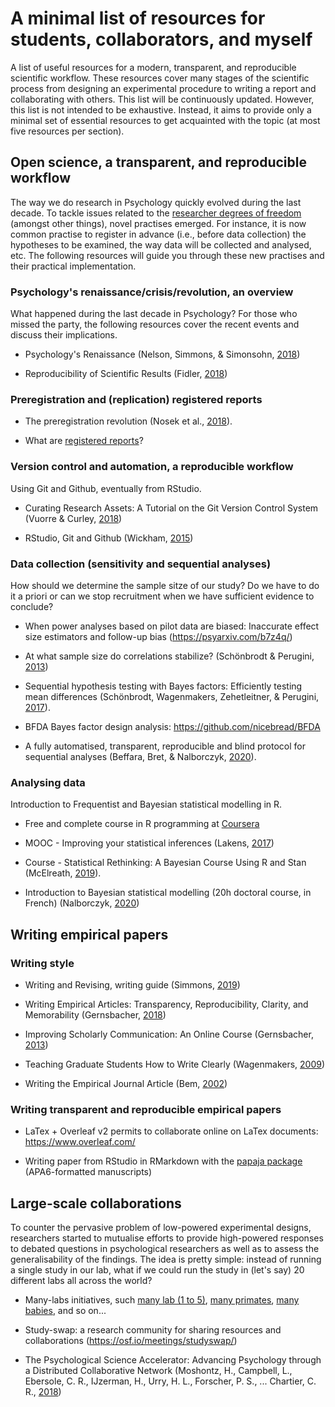 # A minimal list of resources for students, collaborators, and myself

A list of useful resources for a modern, transparent, and reproducible scientific workflow. These resources cover many stages of the scientific process from designing an experimental procedure to writing a report and collaborating with others. This list will be continuously updated. However, this list is not intended to be exhaustive. Instead, it aims to provide only a minimal set of essential resources to get acquainted with the topic (at most five resources per section).

## Open science, a transparent, and reproducible workflow

The way we do research in Psychology quickly evolved during the last decade. To tackle issues related to the [researcher degrees of freedom](https://journals.sagepub.com/doi/full/10.1177/0956797611417632) (amongst other things), novel practises emerged. For instance, it is now common practise to register in advance (i.e., before data collection) the hypotheses to be examined, the way data will be collected and analysed, etc. The following resources will guide you through these new practises and their practical implementation.

### Psychology's renaissance/crisis/revolution, an overview

What happened during the last decade in Psychology? For those who missed the party, the following resources cover the recent events and discuss their implications.

* Psychology's Renaissance (Nelson, Simmons, & Simonsohn, [2018](https://www.annualreviews.org/doi/10.1146/annurev-psych-122216-011836))

* Reproducibility of Scientific Results (Fidler, [2018](https://plato.stanford.edu/entries/scientific-reproducibility/))

### Preregistration and (replication) registered reports

* The preregistration revolution (Nosek et al., [2018](https://www.pnas.org/content/115/11/2600)).

* What are [registered reports](https://cos.io/rr/)? 

### Version control and automation, a reproducible workflow

Using Git and Github, eventually from RStudio.

* Curating Research Assets: A Tutorial on the Git Version Control System (Vuorre & Curley, [2018](https://journals.sagepub.com/doi/abs/10.1177/2515245918754826))

* RStudio, Git and Github (Wickham, [2015](http://r-pkgs.had.co.nz/git.html))

### Data collection (sensitivity and sequential analyses)

How should we determine the sample sitze of our study? Do we have to do it a priori or can we stop recruitment when we have sufficient evidence to conclude?

* When power analyses based on pilot data are biased: Inaccurate effect size estimators and follow-up bias (https://psyarxiv.com/b7z4q/)

* At what sample size do correlations stabilize? (Schönbrodt & Perugini, [2013](https://www.sciencedirect.com/science/article/abs/pii/S0092656613000858))

* Sequential hypothesis testing with Bayes factors: Efficiently testing mean differences (Schönbrodt, Wagenmakers, Zehetleitner, & Perugini, [2017](https://psycnet.apa.org/record/2015-56330-001)).

* BFDA Bayes factor design analysis: https://github.com/nicebread/BFDA

* A fully automatised, transparent, reproducible and blind protocol for sequential analyses (Beffara, Bret, & Nalborczyk, [2020](https://psyarxiv.com/v7xpg/)).

### Analysing data

Introduction to Frequentist and Bayesian statistical modelling in R.

* Free and complete course in R programming at [Coursera](https://www.coursera.org/learn/r-programming)

* MOOC - Improving your statistical inferences (Lakens, [2017](https://www.coursera.org/learn/statistical-inferences))

* Course - Statistical Rethinking: A Bayesian Course Using R and Stan (McElreath, [2019](https://github.com/rmcelreath/statrethinking_winter2019)).

* Introduction to Bayesian statistical modelling (20h doctoral course, in French) (Nalborczyk, [2020](https://github.com/lnalborczyk/IMSB2020))

## Writing empirical papers

### Writing style

* Writing and Revising, writing guide (Simmons, [2019](http://www.dansimons.com/resources/Simons_on_writing_1.5.pdf))

* Writing Empirical Articles: Transparency, Reproducibility, Clarity, and Memorability (Gernsbacher, [2018](https://journals.sagepub.com/doi/abs/10.1177/2515245918754485))

* Improving Scholarly Communication: An Online Course (Gernsbacher, [2013](https://osf.io/c4xyq/))

* Teaching Graduate Students How to Write Clearly (Wagenmakers, [2009](http://www.ejwagenmakers.com/2009/TeachingTipsWriting.pdf))

* Writing the Empirical Journal Article (Bem, [2002](https://pdfs.semanticscholar.org/0403/b24ae2c7dbe81c05529436167646f1b21c08.pdf))

### Writing transparent and reproducible empirical papers

* LaTex + Overleaf v2 permits to collaborate online on LaTex documents: https://www.overleaf.com/

* Writing paper from RStudio in RMarkdown with the [papaja package](https://github.com/crsh/papaja) (APA6-formatted manuscripts)

## Large-scale collaborations

To counter the pervasive problem of low-powered experimental designs, researchers started to mutualise efforts to provide high-powered responses to debated questions in psychological researchers as well as to assess the generalisability of the findings. The idea is pretty simple: instead of running a single study in our lab, what if we could run the study in (let's say) 20 different labs all across the world?

* Many-labs initiatives, such [many lab (1 to 5)](https://osf.io/89vqh/), [many primates](https://manyprimates.github.io), [many babies](https://manybabies.github.io), and so on...

* Study-swap: a research community for sharing resources and collaborations (https://osf.io/meetings/studyswap/)

* The Psychological Science Accelerator: Advancing Psychology through a Distributed Collaborative Network (Moshontz, H., Campbell, L., Ebersole, C. R., IJzerman, H., Urry, H. L., Forscher, P. S., ... Chartier, C. R., [2018](https://journals.sagepub.com/doi/10.1177/2515245918797607)) 
